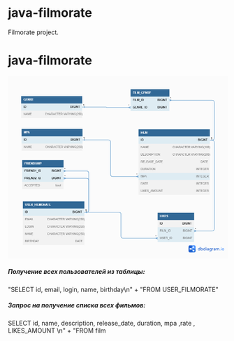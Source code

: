 # java-filmorate

Filmorate project.

# java-filmorate

![Диаграмма таблицы проекта](/ER_Diagram.png)

##### _Получение всех пользователей из таблицы:_

"SELECT id, email, login, name, birthday\n" +
"FROM USER_FILMORATE"

##### _Запрос на получение списка всех фильмов:_

SELECT id, name, description, release_date, duration, mpa ,rate , LIKES_AMOUNT \n" +
"FROM film

